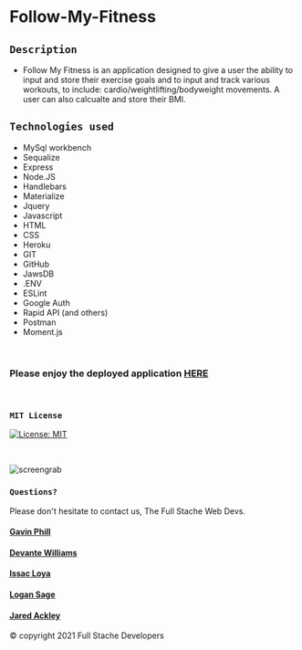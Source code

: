 # Follow-My-Fitness

## `Description`

* Follow My Fitness is an application designed to give a user the ability to input and store their exercise goals and to input and track various workouts, to include: cardio/weightlifting/bodyweight movements. A user can also calcualte and store their BMI.  


## `Technologies used`

* MySql workbench       
* Sequalize
* Express
* Node.JS
* Handlebars
* Materialize
* Jquery
* Javascript
* HTML
* CSS
* Heroku
* GIT
* GitHub
* JawsDB
* .ENV
* ESLint
* Google Auth
* Rapid API (and others)
* Postman
* Moment.js


<br>

### Please enjoy the deployed application [HERE](https://follow-my-fitness.herokuapp.com/)
<br>

### `MIT License`
[![License: MIT](https://img.shields.io/badge/License-MIT-yellow.svg)](https://opensource.org/licenses/MIT)

<br>

![screengrab]()


### `Questions?`
Please don't hesitate to contact us, The Full Stache Web Devs.

#### [Gavin Phill](https://github.com/carpegavin)
#### [Devante Williams](https://github.com/Devante05)
#### [Issac Loya](https://github.com/misterloya)
#### [Logan Sage](https://github.com/sagelogan)
#### [Jared Ackley](https://github.com/jrod3323)

© copyright 2021 Full Stache Developers


